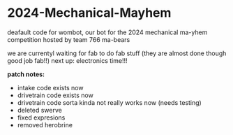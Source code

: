 # 2024-Mechanical-Mayhem
deafault code for wombot, our bot for the 2024 mechanical ma-yhem competition hosted by team 766 ma-bears

we are currentyl waiting for fab to do fab stuff (they are almost done though good job fab!!)
next up: electronics time!!!

**patch notes:**
- intake code exists now
- drivetrain code exists now
- drivetrain code sorta kinda not really works now (needs testing)
- deleted swerve
- fixed expresions
- removed herobrine

